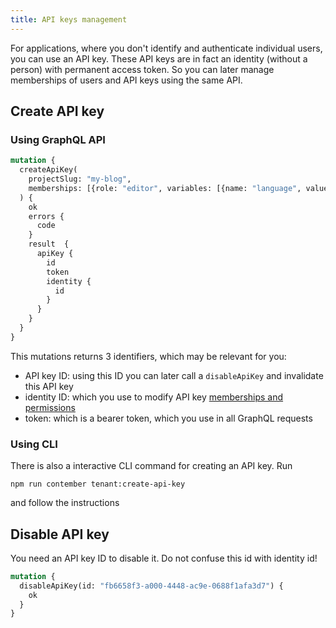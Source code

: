 ```yaml
---
title: API keys management
---
```


For applications, where you don't identify and authenticate individual users, you can use an API key. These API keys are in fact an identity (without a person) with permanent access token. So you can later manage memberships of users and API keys using the same API.

## Create API key

### Using GraphQL API
```graphql
mutation {
  createApiKey(
    projectSlug: "my-blog", 
    memberships: [{role: "editor", variables: [{name: "language", values: ["cs"]}]}]
  ) {
    ok
    errors {
      code
    }
    result  {
      apiKey {
        id
        token
        identity {
          id
        }
      }
    }
  }
}
```

This mutations returns 3 identifiers, which may be relevant for you:
- API key ID: using this ID you can later call a `disableApiKey` and invalidate this API key
- identity ID: which you use to modify API key [memberships and permissions](tenant/memberships.md)
- token: which is a bearer token, which you use in all GraphQL requests

### Using CLI

There is also a interactive CLI command for creating an API key. Run
```
npm run contember tenant:create-api-key
``` 
and follow the instructions

## Disable API key

You need an API key ID to disable it. Do not confuse this id with identity id!

```graphql
mutation {
  disableApiKey(id: "fb6658f3-a000-4448-ac9e-0688f1afa3d7") {
    ok
  }
}
```

